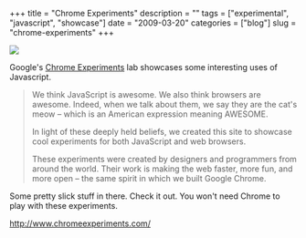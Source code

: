 +++
title = "Chrome Experiments"
description = ""
tags = ["experimental", "javascript", "showcase"]
date = "2009-03-20"
categories = ["blog"]
slug = "chrome-experiments"
+++



  <div class="notebook-screenshot"><a href="http://www.chromeexperiments.com/"><img src="//konigi.com/media/bluga/wt49c3a3c0b4f35.jpg"/></a></div><p>Google's <a href="http://www.chromeexperiments.com/">Chrome Experiments</a> lab showcases some interesting uses of Javascript. </p>
<blockquote><p>We think JavaScript is awesome. We also think browsers are awesome. Indeed, when we talk about them, we say they are the cat's meow – which is an American expression meaning AWESOME.</p>
<p>In light of these deeply held beliefs, we created this site to showcase cool experiments for both JavaScript and web browsers.</p>
<p>These experiments were created by designers and programmers from around the world. Their work is making the web faster, more fun, and more open – the same spirit in which we built Google Chrome.</p></blockquote>
<p>Some pretty slick stuff in there. Check it out. You won't need Chrome to play with these experiments.</p>
    
  <a href="http://www.chromeexperiments.com/">http://www.chromeexperiments.com/</a>
